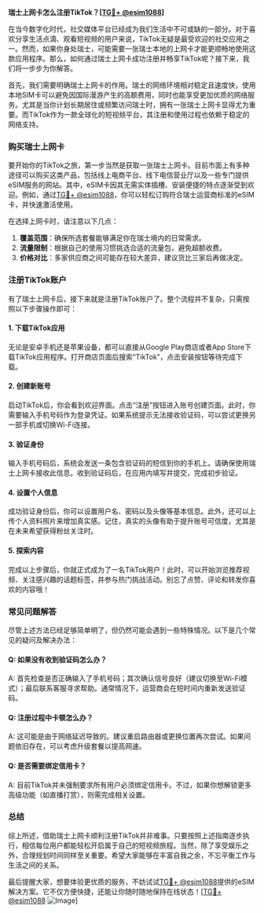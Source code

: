 **瑞士上网卡怎么注册TikTok？[[TG💪+ @esim1088](https://t.me/s/esim1088)]**

在当今数字化时代，社交媒体平台已经成为我们生活中不可或缺的一部分。对于喜欢分享生活点滴、观看短视频的用户来说，TikTok无疑是最受欢迎的社交应用之一。然而，如果你身处瑞士，可能需要一张瑞士本地的上网卡才能更顺畅地使用这款应用程序。那么，如何通过瑞士上网卡成功注册并畅享TikTok呢？接下来，我们将一步步为你解答。

首先，我们需要明确瑞士上网卡的作用。瑞士的网络环境相对稳定且速度快，使用本地SIM卡可以避免因国际漫游产生的高额费用，同时也能享受更加优质的网络服务。尤其是当你计划长期居住或频繁访问瑞士时，拥有一张瑞士上网卡显得尤为重要。而TikTok作为一款全球化的短视频平台，其注册和使用过程也依赖于稳定的网络支持。

### **购买瑞士上网卡**
要开始你的TikTok之旅，第一步当然是获取一张瑞士上网卡。目前市面上有多种途径可以购买这类产品，包括线上电商平台、线下电信营业厅以及一些专门提供eSIM服务的网站。其中，eSIM卡因其无需实体插槽、安装便捷的特点逐渐受到欢迎。例如，通过[TG💪+ @esim1088](https://t.me/s/esim1088)，你可以轻松订购符合瑞士运营商标准的eSIM卡，并快速激活使用。

在选择上网卡时，请注意以下几点：
1. **覆盖范围**：确保所选套餐能够满足你在瑞士境内的日常需求。
2. **流量限制**：根据自己的使用习惯挑选合适的流量包，避免超额收费。
3. **价格对比**：多家供应商之间可能存在较大差异，建议货比三家后再做决定。

### **注册TikTok账户**
有了瑞士上网卡后，接下来就是注册TikTok账户了。整个流程并不复杂，只需按照以下步骤操作即可：

#### **1. 下载TikTok应用**
无论是安卓手机还是苹果设备，都可以直接从Google Play商店或者App Store下载TikTok应用程序。打开商店页面后搜索“TikTok”，点击安装按钮等待完成下载。

#### **2. 创建新账号**
启动TikTok后，你会看到欢迎界面。点击“注册”按钮进入账号创建页面。此时，你需要输入手机号码作为登录凭证。如果系统提示无法接收验证码，可以尝试更换另一部手机或切换Wi-Fi连接。

#### **3. 验证身份**
输入手机号码后，系统会发送一条包含验证码的短信到你的手机上。请确保使用瑞士上网卡接收此信息。收到验证码后，在应用内填写并提交，完成初步验证。

#### **4. 设置个人信息**
成功验证身份后，你可以设置用户名、密码以及头像等基本信息。此外，还可以上传个人资料照片来增加真实感。记住，真实的头像有助于提升账号可信度，尤其是在未来希望获得粉丝关注时。

#### **5. 探索内容**
完成以上步骤后，你就正式成为了一名TikTok用户！此时，可以开始浏览推荐视频、关注感兴趣的话题标签，并参与热门挑战活动。别忘了点赞、评论和转发你喜欢的内容哦！

### **常见问题解答**
尽管上述方法已经足够简单明了，但仍然可能会遇到一些特殊情况。以下是几个常见的疑问及解决办法：

#### **Q: 如果没有收到验证码怎么办？**
A: 首先检查是否正确输入了手机号码；其次确认信号良好（建议切换至Wi-Fi模式）；最后联系客服寻求帮助。通常情况下，运营商会在短时间内重新发送验证码。

#### **Q: 注册过程中卡顿怎么办？**
A: 这可能是由于网络延迟导致的。建议重启路由器或更换位置再次尝试。如果问题依旧存在，可以考虑升级套餐以提高网速。

#### **Q: 是否需要绑定信用卡？**
A: 目前TikTok并未强制要求所有用户必须绑定信用卡。不过，如果你想解锁更多高级功能（如直播打赏），则需完成相关设置。

### **总结**
综上所述，借助瑞士上网卡顺利注册TikTok并非难事。只要按照上述指南逐步执行，相信每位用户都能轻松开启属于自己的短视频旅程。当然，除了享受娱乐之外，合理规划时间同样至关重要。希望大家能够在丰富自我之余，不忘平衡工作与生活之间的关系。

最后提醒大家，想要体验更优质的服务，不妨试试[TG💪+ @esim1088](https://t.me/s/esim1088)提供的eSIM解决方案。它不仅方便快捷，还能让你随时随地保持在线状态！[[TG💪+ @esim1088](https://t.me/s/esim1088) ![Image](https://i.postimg.cc/4NQfJmqS/Snipaste-2025-05-13-00-14-12.png)]